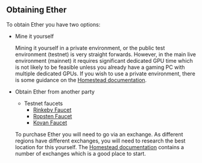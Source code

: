 ## Obtaining Ether

To obtain Ether you have two options:

- Mine it yourself

    Mining it yourself in a private environment, or the public test environment (testnet) is very straight forwards. However, in the main live environment (mainnet) it requires significant dedicated GPU time
    which is not likely to be feasible unless you already have a gaming PC with multiple dedicated GPUs. If you wish to use a private environment, there is some guidance on the [Homestead
    documentation](https://ethereum-homestead.readthedocs.io/en/latest/network/test-networks.html#id3).

-  Obtain Ether from another party
    
    - Testnet faucets
        - [Rinkeby Faucet](https://faucet.rinkeby.io/)
        - [Ropsten Faucet](https://ropsten.faucet.epirus.io/)
        - [Kovan Faucet](https://faucet.kovan.network/)
    
    To purchase Ether you will need to go via an exchange. As different regions have different exchanges, you will need to research the best location for this yourself. The [Homestead documentation](https://ethereum-homestead.readthedocs.io/en/latest/ether.html#list-of-centralised-exchange-marketplaces) contains a number of exchanges which is a good place to start.
